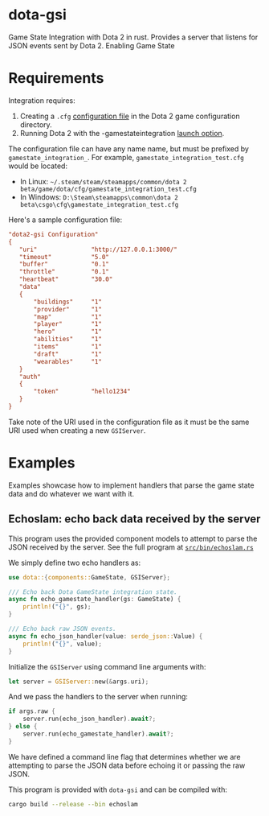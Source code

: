 # dota-gsi

Game State Integration with Dota 2 in rust.
Provides a server that listens for JSON events sent by Dota 2. Enabling Game State

# Requirements

Integration requires:
1. Creating a `.cfg` [configuration file](https://developer.valvesoftware.com/wiki/Counter-Strike:_Global_Offensive_Game_State_Integration) in the Dota 2 game configuration directory.
2. Running Dota 2 with the -gamestateintegration [launch option](https://help.steampowered.com/en/faqs/view/7d01-d2dd-d75e-2955).

The configuration file can have any name name, but must be prefixed by `gamestate_integration_`.
For example, `gamestate_integration_test.cfg` would be located:
* In Linux: `~/.steam/steam/steamapps/common/dota 2 beta/game/dota/cfg/gamestate_integration_test.cfg`
* In Windows: `D:\Steam\steamapps\common\dota 2 beta\csgo\cfg\gamestate_integration_test.cfg`

Here's a sample configuration file:

```cfg
"dota2-gsi Configuration"
{
   "uri"               "http://127.0.0.1:3000/"
   "timeout"           "5.0"
   "buffer"            "0.1"
   "throttle"          "0.1"
   "heartbeat"         "30.0"
   "data"
   {
       "buildings"     "1"
       "provider"      "1"
       "map"           "1"
       "player"        "1"
       "hero"          "1"
       "abilities"     "1"
       "items"         "1"
       "draft"         "1"
       "wearables"     "1"
   }
   "auth"
   {
       "token"         "hello1234"
   }
}
```

Take note of the URI used in the configuration file as it must be the same URI used when creating a new `GSIServer`.

# Examples

Examples showcase how to implement handlers that parse the game state data and do whatever we want with it.

## Echoslam: echo back data received by the server

This program uses the provided component models to attempt to parse the JSON received by the server. See the full program at [`src/bin/echoslam.rs`](./src/bin/echoslam.rs)

We simply define two echo handlers as:

```rust
use dota::{components::GameState, GSIServer};

/// Echo back Dota GameState integration state.
async fn echo_gamestate_handler(gs: GameState) {
    println!("{}", gs);
}

/// Echo back raw JSON events.
async fn echo_json_handler(value: serde_json::Value) {
    println!("{}", value);
}
```

Initialize the `GSIServer` using command line arguments with:

```rust
let server = GSIServer::new(&args.uri);
```

And we pass the handlers to the server when running:

```rust
if args.raw {
    server.run(echo_json_handler).await?;
} else {
    server.run(echo_gamestate_handler).await?;
}
```

We have defined a command line flag that determines whether we are attempting to parse the JSON data before echoing it or passing the raw JSON.

This program is provided with `dota-gsi` and can be compiled with:

```sh
cargo build --release --bin echoslam
```

